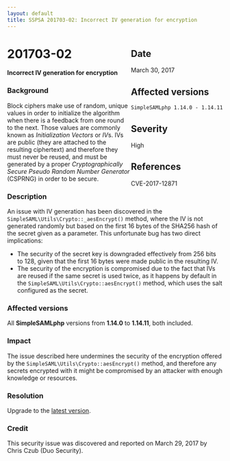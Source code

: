 ```yaml
---
layout: default
title: SSPSA 201703-02: Incorrect IV generation for encryption
---
```


<div class="sidebar-warning" style="float: right;">
<h2>Date</h2>
March 30, 2017
<h2>Affected versions</h2>
<code>SimpleSAMLphp 1.14.0 - 1.14.11</code>
<h2>Severity</h2>
High
<h2>References</h2>
CVE-2017-12871
</div>

# 201703-02

**Incorrect IV generation for encryption**

### Background

Block ciphers make use of random, unique values in order to initialize the algorithm when there is a feedback from one
round to the next. Those values are commonly known as _Initialization Vectors_ or *IV*s. IVs are public (they are
attached to the resulting ciphertext) and therefore they must never be reused, and must be generated by a proper
_Cryptographically Secure Pseudo Random Number Generator_ (CSPRNG) in order to be secure.

### Description

An issue with IV generation has been discovered in the `SimpleSAML\Utils\Crypto::_aesEncrypt()` method, where the IV
is not generated randomly but based on the first 16 bytes of the SHA256 hash of the secret given as a parameter. This
unfortunate bug has two direct implications:

* The security of the secret key is downgraded effectively from 256 bits to 128, given that the first 16 bytes were
made public in the resulting IV.
* The security of the encryption is compromised due to the fact that IVs are reused if the same secret is used twice,
as it happens by default in the `SimpleSAML\Utils\Crypto::aesEncrypt()` method, which uses the salt configured as the
secret.

### Affected versions

All **SimpleSAMLphp** versions from **1.14.0** to **1.14.11**, both included.

### Impact

The issue described here undermines the security of the encryption offered by the
`SimpleSAML\Utils\Crypto::aesEncrypt()` method, and therefore any secrets encrypted with it might be compromised by an
attacker with enough knowledge or resources.

### Resolution

Upgrade to the [latest version](/download).

### Credit

This security issue was discovered and reported on March 29, 2017 by Chris Czub (Duo Security).
